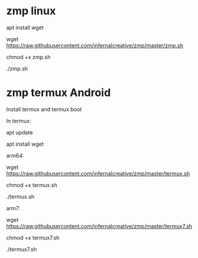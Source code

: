 # zmp linux
apt install wget

wget https://raw.githubusercontent.com/infernalcreative/zmp/master/zmp.sh

chmod +x zmp.sh

./zmp.sh

# zmp termux Android

Install termux and termux boot

In termux:

apt update

apt install wget

arm64:

wget https://raw.githubusercontent.com/infernalcreative/zmp/master/termux.sh

chmod +x termux.sh

./termux.sh


arm7:

wget https://raw.githubusercontent.com/infernalcreative/zmp/master/termux7.sh

chmod +x termux7.sh

./termux7.sh




